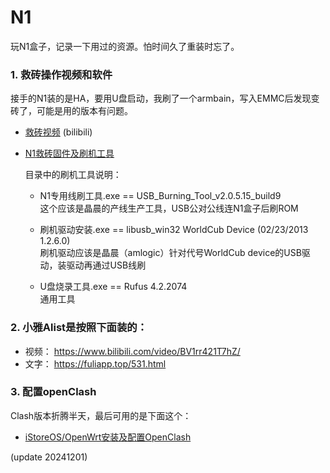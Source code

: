 # N1
玩N1盒子，记录一下用过的资源。怕时间久了重装时忘了。

### 1. 救砖操作视频和软件
接手的N1装的是HA，要用U盘启动，我刷了一个armbain，写入EMMC后发现变砖了，可能是用的版本有问题。
- [救砖视频](https://www.bilibili.com/video/BV1wAWKezEcs/) (bilibili)
- [N1救砖固件及刷机工具](https://alist.jinenyy.vip/N1%E6%95%91%E7%A0%96%E5%9B%BA%E4%BB%B6%E5%8F%8A%E5%88%B7%E6%9C%BA%E5%B7%A5%E5%85%B7)  

  目录中的刷机工具说明：
  - N1专用线刷工具.exe == USB_Burning_Tool_v2.0.5.15_build9  
  这个应该是晶晨的产线生产工具，USB公对公线连N1盒子后刷ROM

  - 刷机驱动安装.exe == libusb_win32 WorldCub Device (02/23/2013 1.2.6.0)  
  刷机驱动应该是晶晨（amlogic）针对代号WorldCub device的USB驱动，装驱动再通过USB线刷

  - U盘烧录工具.exe == Rufus 4.2.2074  
  通用工具


### 2. 小雅Alist是按照下面装的：

- 视频： https://www.bilibili.com/video/BV1rr421T7hZ/
- 文字： https://fuliapp.top/531.html

### 3. 配置openClash
Clash版本折腾半天，最后可用的是下面这个：
- [iStoreOS/OpenWrt安装及配置OpenClash](https://blog.fxcxy.com/2024/03/17/iStoreOS-OpenWpt%E5%AE%89%E8%A3%85%E5%8F%8A%E9%85%8D%E7%BD%AEOpenClash/# "_blank")



(update 20241201)
